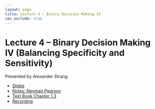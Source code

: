 ```yaml
---
layout: page
title: Lecture 4 – Binary Decision Making IV 
nav_exclude: true
---
```


# Lecture 4 – Binary Decision Making IV (Balancing Specificity and Sensitivity)

Presented by Alexander Strang

- [Slides](https://docs.google.com/presentation/d/1FkTnG4eoDBieIjj2bZLLSerFWbt0xTXhb8jHUT9NS7c/edit?usp=sharing)
- [Notes: Neyman Pearson](https://drive.google.com/file/d/1uih0hyZkwJaAun5iMG1ZDdrFo8sTEZJj/view?usp=sharing)
- [Text Book Chapter 1.3](https://data102.org/ds-102-book/content/chapters/01/03_multiple_tests.html)
- [Recording](https://bcourses.berkeley.edu/courses/1538676/pages/lecture-3-binary-decision-making-iv)